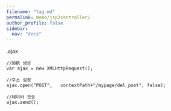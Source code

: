 ```yaml
---
filename: "tag.md"
permalink: memo/jsp2controller/
author_profile: false
sidebar:
  nav: "docs"
---
```


.ajax


 	//XHR 생성
  	var ajax = new XMLHttpRequest();

	//주소 설정
  	ajax.open("POST",	contextPath+"/mypage/del_post", false);
  
	//데이터 전송
  	ajax.send();

